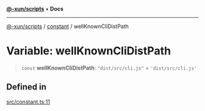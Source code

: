 [**@-xun/scripts**](../../README.md) • **Docs**

***

[@-xun/scripts](../../README.md) / [constant](../README.md) / wellKnownCliDistPath

# Variable: wellKnownCliDistPath

> `const` **wellKnownCliDistPath**: `"dist/src/cli.js"` = `'dist/src/cli.js'`

## Defined in

[src/constant.ts:11](https://github.com/Xunnamius/xscripts/blob/a81742e25e05086f0ea05fd2898f977d0cd4c168/src/constant.ts#L11)
